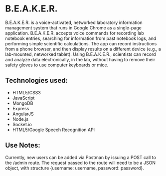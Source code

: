 # B.E.A.K.E.R.

B.E.A.K.E.R. is a voice-activated, networked laboratory information management system that runs in Google Chrome as a single-page application. B.E.A.K.E.R. accepts voice commands for recording lab notebook entries, searching for information from past notebook logs, and performing simple scientific calculations. The app can record instructions from a phone browser, and then display results on a different device (e.g., a lab-mounted, networked tablet). Using B.E.A.K.E.R., scientists can record and analyze data electronically, in the lab, without having to remove their safety gloves to use computer keyboards or mice.

## Technologies used:
* HTML5/CSS3
* JavaScript
* MongoDB
* Express
* AngularJS
* Node.js
* Socket.io
* HTML5/Google Speech Recognition API

## Use Notes:
Currently, new users can be added via Postman by issuing a POST call to the /admin route. The request passed to the route will need to be a JSON object, with structure {username: username, password: password}.
